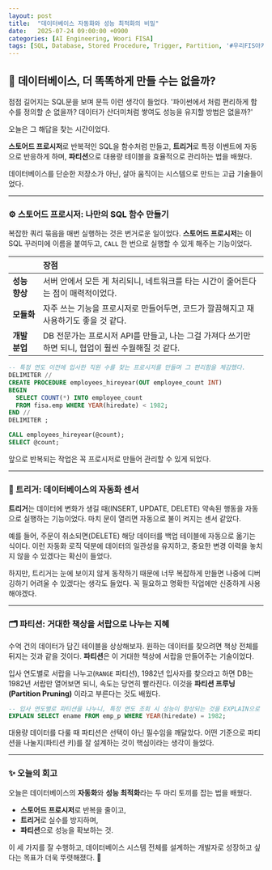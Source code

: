 ```yaml
---
layout: post
title:  "데이터베이스 자동화와 성능 최적화의 비밀"
date:   2025-07-24 09:00:00 +0900
categories: [AI Engineering, Woori FISA]
tags: [SQL, Database, Stored Procedure, Trigger, Partition, '#우리FIS아카데미', '#우리FISA', '#AI엔지니어링', '#K-디지털트레이닝', '#우리에프아이에스', '#글로벌소프트웨어캠퍼스']
---
```


## 🤔 데이터베이스, 더 똑똑하게 만들 수는 없을까?

점점 길어지는 SQL문을 보며 문득 이런 생각이 들었다.
'파이썬에서 처럼 편리하게 함수를 정의할 순 없을까? 데이터가 산더미처럼 쌓여도 성능을 유지할 방법은 없을까?'

오늘은 그 해답을 찾는 시간이었다.

**스토어드 프로시저**로 반복적인 SQL을 함수처럼 만들고,
**트리거**로 특정 이벤트에 자동으로 반응하게 하며,
**파티션**으로 대용량 테이블을 효율적으로 관리하는 법을 배웠다.

데이터베이스를 단순한 저장소가 아닌, 살아 움직이는 시스템으로 만드는 고급 기술들이었다.

---

### ⚙️ 스토어드 프로시저: 나만의 SQL 함수 만들기

복잡한 쿼리 묶음을 매번 실행하는 것은 번거로운 일이었다.
**스토어드 프로시저**는 이 SQL 꾸러미에 이름을 붙여두고, `CALL` 한 번으로 실행할 수 있게 해주는 기능이었다.

|  | 장점 |
| :--- | :--- |
| **성능 향상** | 서버 안에서 모든 게 처리되니, 네트워크를 타는 시간이 줄어든다는 점이 매력적이었다. |
| **모듈화** | 자주 쓰는 기능을 프로시저로 만들어두면, 코드가 깔끔해지고 재사용하기도 좋을 것 같다. |
| **개발 분업** | DB 전문가는 프로시저 API를 만들고, 나는 그걸 가져다 쓰기만 하면 되니, 협업이 훨씬 수월해질 것 같다. |

```sql
-- 특정 연도 이전에 입사한 직원 수를 찾는 프로시저를 만들며 그 편리함을 체감했다.
DELIMITER //
CREATE PROCEDURE employees_hireyear(OUT employee_count INT)
BEGIN
  SELECT COUNT(*) INTO employee_count
  FROM fisa.emp WHERE YEAR(hiredate) < 1982;
END //
DELIMITER ;

CALL employees_hireyear(@count);
SELECT @count;
```

앞으로 반복되는 작업은 꼭 프로시저로 만들어 관리할 수 있게 되었다.

---

### 🔫 트리거: 데이터베이스의 자동화 센서

**트리거**는 데이터에 변화가 생길 때(INSERT, UPDATE, DELETE) 약속된 행동을 자동으로 실행하는 기능이었다.
마치 문이 열리면 자동으로 불이 켜지는 센서 같았다.

예를 들어, 주문이 취소되면(DELETE) 해당 데이터를 백업 테이블에 자동으로 옮기는 식이다.
이런 자동화 로직 덕분에 데이터의 일관성을 유지하고, 중요한 변경 이력을 놓치지 않을 수 있겠다는 확신이 들었다.

하지만, 트리거는 눈에 보이지 않게 동작하기 때문에
너무 복잡하게 만들면 나중에 디버깅하기 어려울 수 있겠다는 생각도 들었다.
꼭 필요하고 명확한 작업에만 신중하게 사용해야겠다.

---

### 🗂️ 파티션: 거대한 책상을 서랍으로 나누는 지혜

수억 건의 데이터가 담긴 테이블을 상상해보자. 원하는 데이터를 찾으려면 책상 전체를 뒤지는 것과 같을 것이다.
**파티션**은 이 거대한 책상에 서랍을 만들어주는 기술이었다.

입사 연도별로 서랍을 나누고(`RANGE` 파티션), 1982년 입사자를 찾으라고 하면
DB는 1982년 서랍만 열어보면 되니, 속도는 당연히 빨라진다.
이것을 **파티션 프루닝(Partition Pruning)** 이라고 부른다는 것도 배웠다.

```sql
-- 입사 연도별로 파티션을 나누니, 특정 연도 조회 시 성능이 향상되는 것을 EXPLAIN으로 확인했다.
EXPLAIN SELECT ename FROM emp_p WHERE YEAR(hiredate) = 1982;
```

대용량 데이터를 다룰 때 파티션은 선택이 아닌 필수임을 깨달았다.
어떤 기준으로 파티션을 나눌지(파티션 키)를 잘 설계하는 것이 핵심이라는 생각이 들었다.

---

### ✨ 오늘의 회고

오늘은 데이터베이스의 **자동화**와 **성능 최적화**라는 두 마리 토끼를 잡는 법을 배웠다.

- **스토어드 프로시저**로 반복을 줄이고,
- **트리거**로 실수를 방지하며,
- **파티션**으로 성능을 확보하는 것.

이 세 가지를 잘 수행하고, 데이터베이스 시스템 전체를 설계하는 개발자로 성장하고 싶다는 목표가 더욱 뚜렷해졌다. 🚀
